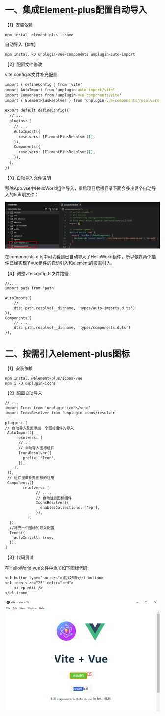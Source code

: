 # 一、集成[Element-plus](https://element-plus.youqua.cn/zh-CN/guide/quickstart.html)配置自动导入

【1】安装依赖

```
npm install element-plus --save
```

自动导入【`推荐`】

```
npm install -D unplugin-vue-components unplugin-auto-import
```
[^unplugin-vue-components]: 允许你导入Vue组件，而不需要在你的代码中显式地导入它们。可让你按需导入组件，从而减少初始加载大小。
[^unplugin-auto-import]: 可自动导入Vue.js相关API，如Vue自身，Vue的RFC(响应式)，Composition API，以及其他一些常用Vue功能。

【2】配置文件修改

vite.config.ts文件补充配置

```cmd
import { defineConfig } from 'vite'
import AutoImport from 'unplugin-auto-import/vite'
import Components from 'unplugin-vue-components/vite'
import { ElementPlusResolver } from 'unplugin-vue-components/resolvers'

export default defineConfig({
  // ...
  plugins: [
    // ...
    AutoImport({
      resolvers: [ElementPlusResolver()],
    }),
    Components({
      resolvers: [ElementPlusResolver()],
    }),
  ],
})
```
【3】自动导入文件说明

移除App.vue中HelloWorld组件导入，重启项目后根目录下面会多出两个自动导入的ts声明文件：

![image-20241107183744689](../../../assets/imgs/front/20241107183744689.png)

在components.d.ts中可以看到已自动导入了HelloWorld组件，所以依靠两个插件已经实现了[vue组件](https://so.csdn.net/so/search?q=vue组件&spm=1001.2101.3001.7020)的自动引入和element的按需引入。

【4】调整vite.config.ts文件路径

```
//...
import path from 'path'

AutoImport({
    // ....
    dts: path.resolve(__dirname, 'types/auto-imports.d.ts')
}),
Components({
    // ....
    dts: path.resolve(__dirname, 'types/components.d.ts')
}),
```

# 二、按需引入element-plus图标

【1】安装依赖

```
npm install @element-plus/icons-vue
npm i -D unplugin-icons
```

[^unplugin-icons]:**unplugin-icons**是一个强大的开源项目，它允许开发者便捷地在不同框架中按需接入成千上万的图标。这些图标涵盖了约150套流行图标集，包括超过200,000个图标、logo、表情符号等。

【2】配置自动导入

```
// ...
import Icons from 'unplugin-icons/vite'
import IconsResolver from 'unplugin-icons/resolver'

plugins: [
// 自动导入里面添加一个图标组件的导入
 AutoImport({
     resolvers: [
      //...
      // 自动导入图标组件 
      IconsResolver({
        prefix: 'Icon',
      }),
    ],
 }),
 // 组件里面补充图标的注册
 Components({
        resolvers: [
              // ....
              // 自动注册图标组件
              IconsResolver({
                enabledCollections: ['ep'],
              }),
          ],
  }),
  //补充一个图标的导入配置
  Icons({
    autoInstall: true,
  }),
]
```

【3】代码测试

在HelloWorld.vue文件中添加如下图标代码:

```
<el-button type="success">点我好吗</el-button>
<el-icon size="25" color="red"> 
    <i-ep-edit /> 
</el-icon>
```

![image-20241107190253592](../../../assets/imgs/front/20241107190253592.png)
